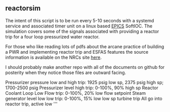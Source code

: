 ## reactorsim

The intent of this script is to be run every 5-10 seconds with a systemd
service and associated timer unit on a linux based [EPICS](https://docs.epics-controls.org/en/latest/index.html)
SoftIOC. The simulation covers some of the signals associated 
with providing a reactor trip for a four loop pressurized 
water reactor. 

For those who like reading lots of pdfs about the arcane 
practice of building a PWR and implementing reactor trip
and ESFAS features the source information is available 
on the NRCs site [here](https://www.nrc.gov/docs/ML1122/).

I should probably make another repo with all of the documents
on github for posterity when they notice those files are 
outward facing.

Pressurizer pressure low and high trip: 1925 psig low sp, 2375 psig high sp; 1700-2500 psig
Pressurizer level high trip: 0-100%, 90% high sp
Reactor Coolant Loop Low Flow trip: 0-100%, 20% low flow setpoint
Steam generator level low low trip: 0-100%, 15% low low sp
turbine trip
All go into reactor trip, active low
'''
